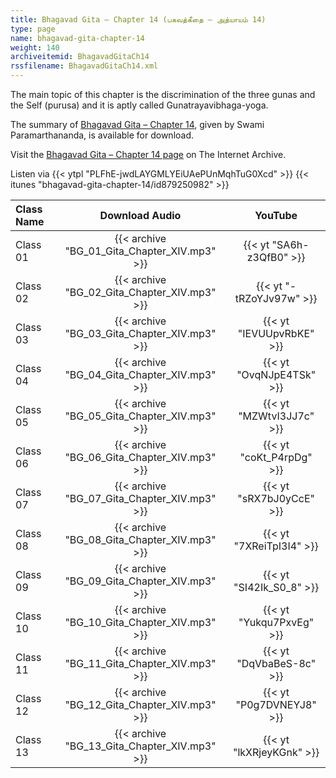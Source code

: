 ```yaml
---
title: Bhagavad Gita – Chapter 14 (பகவத்கீதை – அத்யாயம் 14)
type: page
name: bhagavad-gita-chapter-14
weight: 140
archiveitemid: BhagavadGitaCh14
rssfilename: BhagavadGitaCh14.xml
---
```


The main topic of this chapter is the discrimination of the three gunas and the Self (purusa) and it is aptly called Gunatrayavibhaga-yoga.

The summary of [Bhagavad Gita – Chapter 14](https://archive.org/download/BhagavadGitaSummary/BG_14.pdf), given by Swami Paramarthananda, is available for download.

Visit the [Bhagavad Gita – Chapter 14 page](https://archive.org/details/BhagavadGitaCh14) on The Internet Archive.

Listen via {{< ytpl "PLFhE-jwdLAYGMLYEiUAePUnMqhTuG0Xcd" >}} {{< itunes "bhagavad-gita-chapter-14/id879250982" >}}

Class Name | Download Audio | YouTube
:---|:---:|:---:
Class 01 | {{< archive "BG_01_Gita_Chapter_XIV.mp3" >}} | {{< yt "SA6h-z3QfB0" >}}
Class 02 | {{< archive "BG_02_Gita_Chapter_XIV.mp3" >}} | {{< yt "-tRZoYJv97w" >}}
Class 03 | {{< archive "BG_03_Gita_Chapter_XIV.mp3" >}} | {{< yt "IEVUUpvRbKE" >}}
Class 04 | {{< archive "BG_04_Gita_Chapter_XIV.mp3" >}} | {{< yt "OvqNJpE4TSk" >}}
Class 05 | {{< archive "BG_05_Gita_Chapter_XIV.mp3" >}} | {{< yt "MZWtvI3JJ7c" >}}
Class 06 | {{< archive "BG_06_Gita_Chapter_XIV.mp3" >}} | {{< yt "coKt_P4rpDg" >}}
Class 07 | {{< archive "BG_07_Gita_Chapter_XIV.mp3" >}} | {{< yt "sRX7bJ0yCcE" >}}
Class 08 | {{< archive "BG_08_Gita_Chapter_XIV.mp3" >}} | {{< yt "7XReiTpI3I4" >}}
Class 09 | {{< archive "BG_09_Gita_Chapter_XIV.mp3" >}} | {{< yt "SI42Ik_S0_8" >}}
Class 10 | {{< archive "BG_10_Gita_Chapter_XIV.mp3" >}} | {{< yt "Yukqu7PxvEg" >}}
Class 11 | {{< archive "BG_11_Gita_Chapter_XIV.mp3" >}} | {{< yt "DqVbaBeS-8c" >}}
Class 12 | {{< archive "BG_12_Gita_Chapter_XIV.mp3" >}} | {{< yt "P0g7DVNEYJ8" >}}
Class 13 | {{< archive "BG_13_Gita_Chapter_XIV.mp3" >}} | {{< yt "lkXRjeyKGnk" >}}
